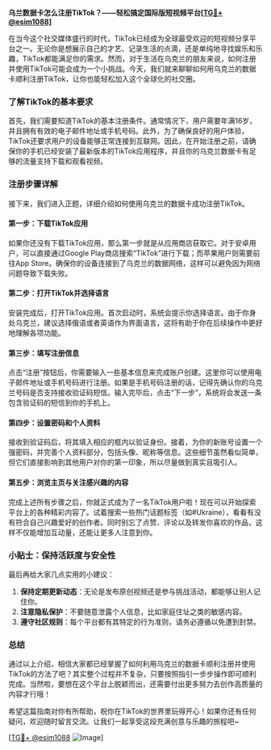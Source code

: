 **乌兰数据卡怎么注册TikTok？——轻松搞定国际版短视频平台[[TG💪+ @esim1088](https://t.me/s/esim1088)]**

在当今这个社交媒体盛行的时代，TikTok已经成为全球最受欢迎的短视频分享平台之一。无论你是想展示自己的才艺、记录生活的点滴，还是单纯地寻找娱乐和乐趣，TikTok都能满足你的需求。然而，对于生活在乌克兰的朋友来说，如何注册并使用TikTok可能会成为一个小挑战。今天，我们就来聊聊如何用乌克兰的数据卡顺利注册TikTok，让你也能轻松加入这个全球化的社交圈。

### 了解TikTok的基本要求

首先，我们需要知道TikTok的基本注册条件。通常情况下，用户需要年满16岁，并且拥有有效的电子邮件地址或手机号码。此外，为了确保良好的用户体验，TikTok还要求用户的设备能够正常连接到互联网。因此，在开始注册之前，请确保你的手机已经安装了最新版本的TikTok应用程序，并且你的乌克兰数据卡有足够的流量支持下载和观看视频。

### 注册步骤详解

接下来，我们进入正题，详细介绍如何使用乌克兰的数据卡成功注册TikTok。

#### 第一步：下载TikTok应用

如果你还没有下载TikTok应用，那么第一步就是从应用商店获取它。对于安卓用户，可以直接通过Google Play商店搜索“TikTok”进行下载；而苹果用户则需要前往App Store。确保你的设备连接到了乌克兰的数据网络，这样可以避免因为网络问题导致下载失败。

#### 第二步：打开TikTok并选择语言

安装完成后，打开TikTok应用。首次启动时，系统会提示你选择语言。由于你身处乌克兰，建议选择俄语或者英语作为界面语言，这将有助于你在后续操作中更好地理解各项功能。

#### 第三步：填写注册信息

点击“注册”按钮后，你需要输入一些基本信息来完成账户创建。这里你可以使用电子邮件地址或手机号码进行注册。如果是手机号码注册的话，记得先确认你的乌克兰号码是否支持接收验证码短信。输入完毕后，点击“下一步”，系统将会发送一条包含验证码的短信到你的手机上。

#### 第四步：设置密码和个人资料

接收到验证码后，将其填入相应的框内以验证身份。接着，为你的新账号设置一个强密码，并完善个人资料部分，包括头像、昵称等信息。这些细节虽然看似简单，但它们直接影响到其他用户对你的第一印象，所以尽量做到真实且吸引人。

#### 第五步：浏览主页与关注感兴趣的内容

完成上述所有步骤之后，你就正式成为了一名TikTok用户啦！现在可以开始探索平台上的各种精彩内容了。试着搜索一些热门话题标签（如#Ukraine），看看有没有符合自己兴趣爱好的创作者。同时别忘了点赞、评论以及转发你喜欢的作品，这样不仅能增加互动量，还能让更多人注意到你。

### 小贴士：保持活跃度与安全性

最后再给大家几点实用的小建议：

1. **保持定期更新动态**：无论是发布原创视频还是参与挑战活动，都能够让别人记住你。
2. **注意隐私保护**：不要随意泄露个人信息，比如家庭住址之类的敏感内容。
3. **遵守社区规则**：每个平台都有其特定的行为准则，请务必遵循以免遭到封禁。

### 总结

通过以上介绍，相信大家都已经掌握了如何利用乌克兰的数据卡顺利注册并使用TikTok的方法了吧？其实整个过程并不复杂，只要按照指引一步步操作即可顺利完成。当然啦，要想在这个平台上脱颖而出，还需要付出更多努力去创作高质量的内容才行哦！

希望这篇指南对你有所帮助，祝你在TikTok的世界里玩得开心！如果你还有任何疑问，欢迎随时留言交流。让我们一起享受这段充满创意与乐趣的旅程吧~

[[TG💪+ @esim1088](https://t.me/s/esim1088) ![Image](https://i.postimg.cc/4NQfJmqS/Snipaste-2025-05-13-00-14-12.png)]